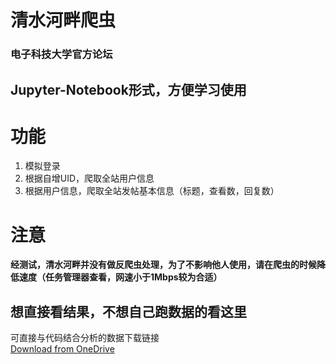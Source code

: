 # 清水河畔爬虫
### 电子科技大学官方论坛

## Jupyter-Notebook形式，方便学习使用

# 功能
1. 模拟登录
2. 根据自增UID，爬取全站用户信息
3. 根据用户信息，爬取全站发帖基本信息（标题，查看数，回复数）

# 注意
**经测试，清水河畔并没有做反爬虫处理，为了不影响他人使用，请在爬虫的时候降低速度（任务管理器查看，网速小于1Mbps较为合适）**

## 想直接看结果，不想自己跑数据的看这里
可直接与代码结合分析的数据下载链接  
[Download from OneDrive](https://1drv.ms/f/s!AhqEiANXVpX7gfctgHroRdrdgogRNQ)
